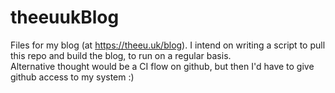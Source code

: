# theeuukBlog  
Files for my blog (at https://theeu.uk/blog). I intend on writing a script to pull this repo and build the blog, to run on a regular basis.  
Alternative thought would be a CI flow on github, but then I'd have to give github access to my system :)
